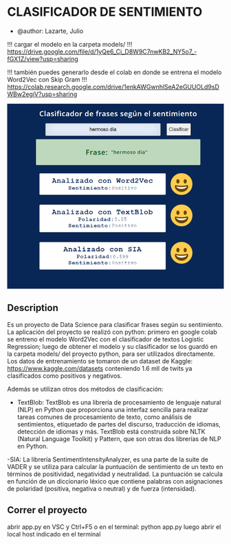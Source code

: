 # CLASIFICADOR DE SENTIMIENTO

* @author: Lazarte, Julio

!!!   cargar el modelo en la carpeta models/ !!!
https://drive.google.com/file/d/1yQe6_Ci_D8W9C7nwKB2_NY5o7_-fGX1Z/view?usp=sharing

!!! también puedes generarlo desde el colab en donde se entrena el modelo Word2Vec con Skip Gram !!!
https://colab.research.google.com/drive/1enkAWGwnhlSeA2eGUUOLd9sDWBw2egiV?usp=sharing


![Imagen del app funcionando](img/img.png)

## Description
Es un proyecto de Data Science para clasificar frases según su sentimiento. La aplicación del proyecto se realizó con python: primero en google colab se entreno el modelo Word2Vec con el clasificador de textos Logistic Regression; luego de obtener el modelo y su clasificador se los guardó en la carpeta models/ del proyecto python, para ser utilizados directamente. Los datos de entrenamiento se tomaron de un dataset de Kaggle: https://www.kaggle.com/datasets conteniendo 1.6 mll de twits ya clasificados como positivos y negativos.

Además se utilizan otros dos métodos de clasificación:

- TextBlob: TextBlob es una librería de procesamiento de lenguaje natural (NLP) en Python que proporciona una interfaz sencilla para realizar tareas comunes de procesamiento de texto, como análisis de sentimientos, etiquetado de partes del discurso, traducción de idiomas, detección de idiomas y más. TextBlob está construida sobre NLTK (Natural Language Toolkit) y Pattern, que son otras dos librerías de NLP en Python.

-SIA: La librería SentimentIntensityAnalyzer, es una parte de la suite de VADER y se utiliza para calcular la puntuación de sentimiento de un texto en términos de positividad, negatividad y neutralidad. La puntuación se calcula en función de un diccionario léxico que contiene palabras con asignaciones de polaridad (positiva, negativa o neutral) y de fuerza (intensidad).


## Correr el proyecto
abrir app.py en VSC  y Ctrl+F5 o en el terminal: python app.py
luego abrir el local host indicado en el terminal